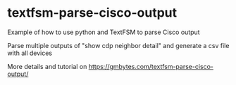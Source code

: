 # textfsm-parse-cisco-output
Example of how to use python and TextFSM to parse Cisco output

Parse multiple outputs of "show cdp neighbor detail" and generate a csv file with all devices

More details and tutorial on https://gmbytes.com/textfsm-parse-cisco-output/
